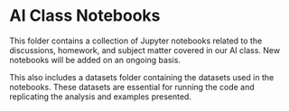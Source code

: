 # AI Class Notebooks
This folder contains a collection of Jupyter notebooks related to the discussions, homework, and subject matter covered in our AI class. New notebooks will be added on an ongoing basis.

This also includes a datasets folder containing the datasets used in the notebooks. These datasets are essential for running the code and replicating the analysis and examples presented.
